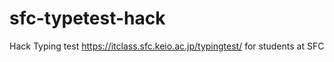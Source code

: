 # sfc-typetest-hack

Hack Typing test <https://itclass.sfc.keio.ac.jp/typingtest/> for students at SFC
